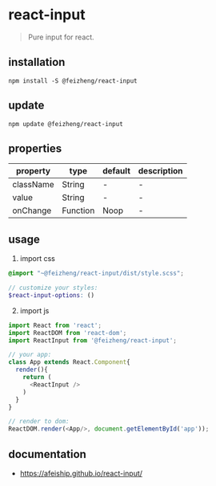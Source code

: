 # react-input
> Pure input for react.

## installation
```shell
npm install -S @feizheng/react-input
```

## update
```shell
npm update @feizheng/react-input
```

## properties
| property  | type     | default | description |
| --------- | -------- | ------- | ----------- |
| className | String   | -       | -           |
| value     | String   | -       | -           |
| onChange  | Function | Noop    | -           |

## usage
1. import css
  ```scss
  @import "~@feizheng/react-input/dist/style.scss";

  // customize your styles:
  $react-input-options: ()
  ```
2. import js
  ```js
  import React from 'react';
  import ReactDOM from 'react-dom';
  import ReactInput from '@feizheng/react-input';
  
  // your app:
  class App extends React.Component{
    render(){
      return (
        <ReactInput />
      )
    }
  }

  // render to dom:
  ReactDOM.render(<App/>, document.getElementById('app'));
  ```

## documentation
- https://afeiship.github.io/react-input/
